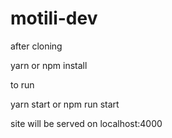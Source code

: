 # motili-dev

after cloning

  yarn or npm install

to run

  yarn start or npm run start

site will be served on localhost:4000
